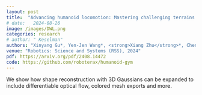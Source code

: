 ```yaml
---
layout: post
title:  "Advancing humanoid locomotion: Mastering challenging terrains with denoising world model learning"
# date:   2024-08-26
image: /images/DWL.png
categories: research
# author: " Keselman"
authors: "Xinyang Gu*, Yen-Jen Wang*, <strong>Xiang Zhu</strong>*, Chengming Shi*, Yanjiang Guo, Yichen Liu, Jianyu Chen"
venue: "Robotics: Science and Systems (RSS), 2024"
pdf: https://arxiv.org/pdf/2408.14472
code: https://github.com/roboterax/humanoid-gym
---
```

We show how shape reconstruction with 3D Gaussians can be expanded to include differentiable optical flow, colored mesh exports and more. 